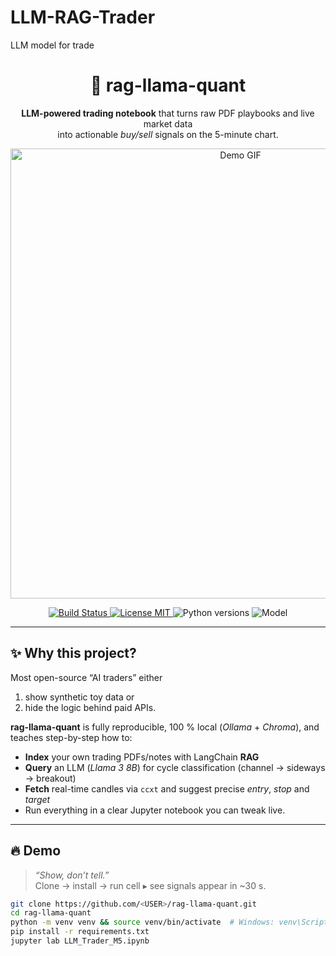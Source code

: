 # LLM-RAG-Trader
LLM model for trade

<!-- Banner ------------------------------------------------------------ -->
<h1 align="center">🚀 rag-llama-quant</h1>
<p align="center">
  <strong>LLM-powered trading notebook</strong> that turns raw PDF playbooks and live market data<br>
  into actionable <em>buy/sell</em> signals on the 5-minute chart.
</p>

<p align="center">
  <img src="docs/demo.gif" alt="Demo GIF" width="720">
</p>

<!-- Badges ------------------------------------------------------------ -->
<p align="center">
  <a href="https://github.com/<USER>/rag-llama-quant/actions">
    <img src="https://img.shields.io/github/actions/workflow/status/<USER>/rag-llama-quant/tests.yml?label=tests&logo=github" alt="Build Status">
  </a>
  <a href="https://github.com/<USER>/rag-llama-quant/blob/main/LICENSE">
    <img src="https://img.shields.io/github/license/<USER>/rag-llama-quant?color=brightgreen" alt="License MIT">
  </a>
  <img src="https://img.shields.io/badge/python-3.10%20|%203.11-blue" alt="Python versions">
  <img src="https://img.shields.io/badge/model-Llama3-8B-GGUF-orange" alt="Model">
</p>

---

## ✨ Why this project?

Most open-source “AI traders” either  
1. show synthetic toy data or  
2. hide the logic behind paid APIs.

**rag-llama-quant** is fully reproducible, 100 % local (*Ollama* + *Chroma*), and teaches step-by-step how to:

* **Index** your own trading PDFs/notes with LangChain **RAG**  
* **Query** an LLM (*Llama 3 8B*) for cycle classification (channel → sideways → breakout)  
* **Fetch** real-time candles via `ccxt` and suggest precise *entry*, *stop* and *target*  
* Run everything in a clear Jupyter notebook you can tweak live.

---

## 🔥 Demo

> _“Show, don’t tell.”_  
> Clone → install → run cell ▸ see signals appear in ~30 s.

```bash
git clone https://github.com/<USER>/rag-llama-quant.git
cd rag-llama-quant
python -m venv venv && source venv/bin/activate  # Windows: venv\Scripts\activate
pip install -r requirements.txt
jupyter lab LLM_Trader_M5.ipynb
